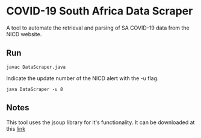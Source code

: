 # COVID-19 South Africa Data Scraper
A tool to automate the retrieval and parsing of SA COVID-19 data from the NICD website.

## Run
```javac DataScraper.java```  

Indicate the update number of the NICD alert with the -u flag.  

```java DataScraper -u 8```


## Notes
This tool uses the jsoup library for it's functionality.
It can be downloaded at this [link](https://jsoup.org/download)
